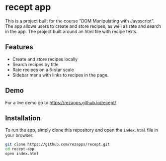 # recept app

This is a project built for the course "DOM Manipulating with Javascript". The app allows users to create and store recipes, as well as rate and search in the app. The project built around an html file with recipe texts.

## Features

- Create and store recipes locally
- Search recipes by title
- Rate recipes on a 5-star scale
- Sidebar menu with links to recipes in the page.

## Demo
For a live demo go to https://rezapps.github.io/recept/

## Installation

To run the app, simply clone this repository and open the `index.html` file in your browser.

```bash
git clone https://github.com/rezapps/recept.git
cd recept-app
open index.html
